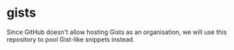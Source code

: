 # gists
Since GitHub doesn't allow hosting Gists as an organisation, we will use this repository to pool Gist-like snippets instead.
